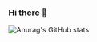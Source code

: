 ### Hi there 👋
![Anurag's GitHub stats](https://github-readme-stats.vercel.app/api?username=Bochra-Mayara&theme=nightowl&show_icons=true)
